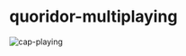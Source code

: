 # quoridor-multiplaying

![cap-playing](https://user-images.githubusercontent.com/25865313/234743654-b098720b-f2c2-45f3-9c41-bc892294a072.gif)
